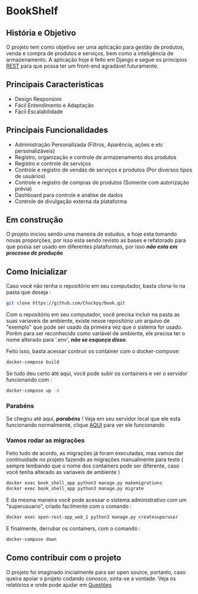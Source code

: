 # BookShelf

## História e Objetivo

O projeto  tem como objetivo ser uma aplicação para gestão de produtos, venda e compra de produtos e serviços, bem como a inteligência de armazenamento. A aplicação hoje é feito em Django e segue os principios [REST](https://pt.wikipedia.org/wiki/REST) para que possa ter um front-end agradável futuramente.

## Principais Caracteristicas

- Design Responsivo
- Fácil Entendimento e Adaptação
- Fácil Escalabilidade

## Principais Funcionalidades

- Administração Personalizada (Filtros, Aparência, ações e etc personalizáveis)
- Registro, organização e controle de armazenamento dos produtos
- Registro e controle de serviços
- Controle e registro de vendas de serviços e produtos (Por diversos tipos de usuários)
- Controle e registro de compras de produtos (Somente com autorização prévia)
- Dashboard para controle e análise de dados
- Controle de divulgação externa da plataforma

## Em construção

O projeto iniciou sendo uma maneira de estudos, e hoje esta tomando novas proporções, por isso esta sendo revisto as bases e refatorado para que possa ser usado em diferentes plataformas, por isso ***não esta em processo de produção***

## Como Inicializar

Caso você não tenha o repositório em seu computador, basta clona-lo na pasta que deseja :

```bash
git clone https://github.com/Chuckpy/book.git
```

Com o repositório em seu computador, você precisa incluir na pasta as suas variaveis de ambiente, existe nesse repositório um arquivo de "exemplo" que pode ser usado da primeira vez que o sistema for usado. Porém para ser reconhecido como variável de ambiente, ele precisa ter o nome alterado para '.env', ***não se esqueça disso***.

Feito isso, basta acessar contruir os container com o docker-compose:

```bash
docker-compose build
```

Se tudo deu certo até aqui, você pode subir os containers e ver o servidor funcionando com :

```bash
docker-compose up -d
```

### Parabéns

Se chegou até aqui, ***parabéns*** ! Veja em seu servidor local que ele esta funcionando normalmente, clique [AQUI](http://0.0.0.0:8000/) para ver ele funcionando  

### Vamos rodar as migrações

Feito tudo de acordo, as migrações já foram executadas, mas vamos dar continuidade no projeto fazendo as migrações manualmente para teste ( sempre lembando que o nome dos containers pode ser diferente, caso você tenha alterado as variaveis de ambiente )

```bash
docker exec book_shell_app python3 manage.py makemigrations
docker exec book_shell_app python3 manage.py migrate
```

E da mesma maneira você pode acessar o sistema administrativo com um "superusuario", criado facilmente com o comando :

```bash
docker exec open-rest-app_web_1 python3 manage.py createsuperuser
```

E finalmente, derrubar os containers, com o comando :

```bash
docker-compose down
```

## Como contribuir com o projeto

O projeto foi imaginado inicialmente para ser open source, portanto, caso queira apoiar o projeto codando conosco, sinta-se a vontade.
Veja os relatórios e onde pode ajudar em [Questões](https://github.com/Chuckpy/BookShelf/issues)
